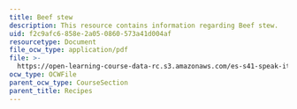 ```yaml
---
title: Beef stew
description: This resource contains information regarding Beef stew.
uid: f2c9afc6-858e-2a05-0860-573a41d004af
resourcetype: Document
file_ocw_type: application/pdf
file: >-
  https://open-learning-course-data-rc.s3.amazonaws.com/es-s41-speak-italian-with-your-mouth-full-spring-2012/f2c9afc6858e2a050860573a41d004af_MITES_S41S12_recipe_6b.pdf
ocw_type: OCWFile
parent_ocw_type: CourseSection
parent_title: Recipes
---
```

